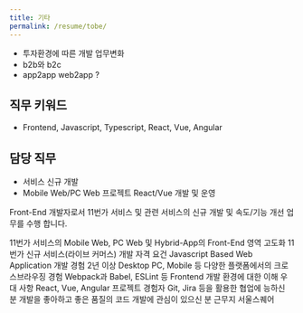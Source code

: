 ```yaml
---
title: 기타
permalink: /resume/tobe/
---
```


- 투자환경에 따른 개발 업무변화
- b2b와 b2c
- app2app web2app ?


## 직무 키워드
- Frontend, Javascript, Typescript, React, Vue, Angular

## 담당 직무
- 서비스 신규 개발
- Mobile Web/PC Web 프로젝트 React/Vue 개발 및 운영

Front-End 개발자로서 11번가 서비스 및 관련 서비스의 신규 개발 및 속도/기능 개선 업무를 수행 합니다.

11번가 서비스의 Mobile Web, PC Web 및 Hybrid-App의 Front-End 영역 고도화
11번가 신규 서비스(라이브 커머스) 개발
자격 요건
Javascript Based Web Application 개발 경험 2년 이상
Desktop PC, Mobile 등 다양한 플랫폼에서의 크로스브라우징 경험
Webpack과 Babel, ESLint 등 Frontend 개발 환경에 대한 이해
우대 사항
React, Vue, Angular 프로젝트 경험자
Git, Jira 등을 활용한 협업에 능하신 분
개발을 좋아하고 좋은 품질의 코드 개발에 관심이 있으신 분
근무지
서울스퀘어